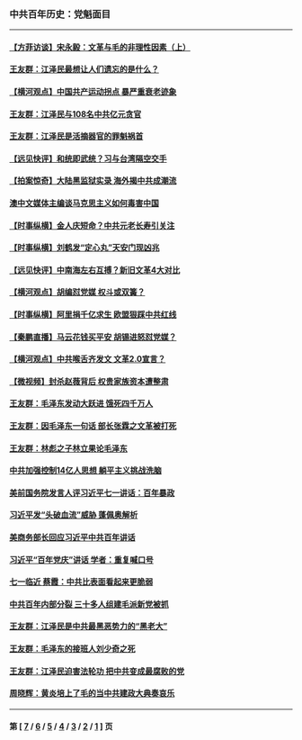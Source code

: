 ### 中共百年历史：党魁面目
---
#### [【方菲访谈】宋永毅：文革与毛的非理性因素（上）](../../pages/nf1176107/n13469956.md?06150430) 
#### [王友群：江泽民最想让人们遗忘的是什么？](../../pages/nf1176107/n13408949.md?06150430) 
#### [【横河观点】中国共产运动拐点 暴严重衰老迹象](../../pages/nf1176107/n13388333.md?06150430) 
#### [王友群：江泽民与108名中共亿元贪官](../../pages/nf1176107/n13352358.md?06150430) 
#### [王友群：江泽民是活摘器官的罪魁祸首](../../pages/nf1176107/n13336903.md?06150430) 
#### [【远见快评】和统即武统？习与台湾隔空交手](../../pages/nf1176107/n13297739.md?06150430) 
#### [【拍案惊奇】大陆黑监狱实录 海外揭中共成潮流](../../pages/nf1176107/n13288853.md?06150430) 
#### [澳中文媒体主编谈马克思主义如何毒害中国](../../pages/nf1176107/n13257387.md?06150430) 
#### [【时事纵横】金人庆短命？中共元老长寿引关注](../../pages/nf1176107/n13217934.md?06150430) 
#### [【时事纵横】刘鹤发“定心丸”天安门现凶兆](../../pages/nf1176107/n13215416.md?06150430) 
#### [【远见快评】中南海左右互搏？新旧文革4大对比](../../pages/nf1176107/n13214745.md?06150430) 
#### [【横河观点】胡编怼党媒 权斗或双簧？](../../pages/nf1176107/n13210864.md?06150430) 
#### [【时事纵横】阿里捐千亿求生 欧盟狠踩中共红线](../../pages/nf1176107/n13206431.md?06150430) 
#### [【秦鹏直播】马云花钱买平安 胡锡进怒怼党媒？](../../pages/nf1176107/n13206392.md?06150430) 
#### [【横河观点】中共喉舌齐发文 文革2.0宣言？](../../pages/nf1176107/n13201248.md?06150430) 
#### [【微视频】封杀赵薇背后 权贵家族资本遭整肃](../../pages/nf1176107/n13197798.md?06150430) 
#### [王友群：毛泽东发动大跃进 饿死四千万人](../../pages/nf1176107/n13177158.md?06150430) 
#### [王友群：因毛泽东一句话 部长张霖之文革被打死](../../pages/nf1176107/n13161711.md?06150430) 
#### [王友群：林彪之子林立果论毛泽东](../../pages/nf1176107/n13128622.md?06150430) 
#### [中共加强控制14亿人思想 躺平主义挑战洗脑](../../pages/nf1176107/n13094299.md?06150430) 
#### [美前国务院发言人评习近平七一讲话：百年暴政](../../pages/nf1176107/n13066986.md?06150430) 
#### [习近平发“头破血流”威胁 蓬佩奥解析](../../pages/nf1176107/n13063604.md?06150430) 
#### [美商务部长回应习近平中共百年讲话](../../pages/nf1176107/n13062903.md?06150430) 
#### [习近平“百年党庆”讲话 学者：重复喊口号](../../pages/nf1176107/n13061411.md?06150430) 
#### [七一临近 蔡霞：中共比表面看起来更脆弱](../../pages/nf1176107/n13056418.md?06150430) 
#### [中共百年内部分裂 三十多人组建毛派新党被抓](../../pages/nf1176107/n13044023.md?06150430) 
#### [王友群：江泽民是中共最黑恶势力的“黑老大”](../../pages/nf1176107/n13022180.md?06150430) 
#### [王友群：毛泽东的接班人刘少奇之死](../../pages/nf1176107/n12991772.md?06150430) 
#### [王友群：江泽民迫害法轮功 把中共变成最腐败的党](../../pages/nf1176107/n12947347.md?06150430) 
#### [周晓辉：黄炎培上了毛的当中共建政大典奏哀乐](../../pages/nf1176107/n12942780.md?06150430) 

---
#### 第 [ [7](./7.md?06150430) / [6](./6.md?06150430) / [5](./5.md?06150430) / [4](./4.md?06150430) / [3](./3.md?06150430) / [2](./2.md?06150430) / [1](./1.md?06150430) ] 页

